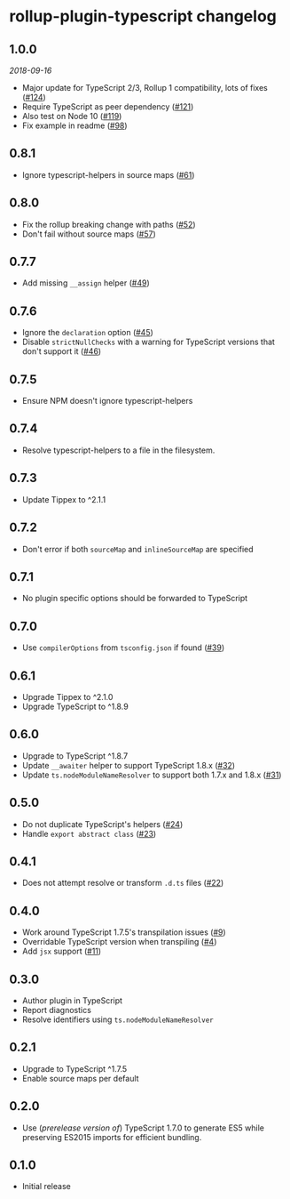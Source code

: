 # rollup-plugin-typescript changelog

## 1.0.0
*2018-09-16*
* Major update for TypeScript 2/3, Rollup 1 compatibility, lots of fixes ([#124](https://github.com/rollup/rollup-plugin-typescript/issues/124))
* Require TypeScript as peer dependency ([#121](https://github.com/rollup/rollup-plugin-typescript/issues/121))
* Also test on Node 10 ([#119](https://github.com/rollup/rollup-plugin-typescript/issues/119))
* Fix example in readme ([#98](https://github.com/rollup/rollup-plugin-typescript/issues/98))

## 0.8.1

* Ignore typescript-helpers in source maps ([#61](https://github.com/rollup/rollup-plugin-typescript/issues/61))

## 0.8.0

* Fix the rollup breaking change with paths ([#52](https://github.com/rollup/rollup-plugin-typescript/issues/52))
* Don't fail without source maps ([#57](https://github.com/rollup/rollup-plugin-typescript/pull/57))

## 0.7.7
* Add missing `__assign` helper ([#49](https://github.com/rollup/rollup-plugin-typescript/issues/49))

## 0.7.6
* Ignore the `declaration` option ([#45](https://github.com/rollup/rollup-plugin-typescript/issues/45))
* Disable `strictNullChecks` with a warning for TypeScript versions that don't support it ([#46](https://github.com/rollup/rollup-plugin-typescript/issues/46))

## 0.7.5
* Ensure NPM doesn't ignore typescript-helpers

## 0.7.4
* Resolve typescript-helpers to a file in the filesystem.

## 0.7.3
* Update Tippex to ^2.1.1

## 0.7.2
* Don't error if both `sourceMap` and `inlineSourceMap` are specified

## 0.7.1
* No plugin specific options should be forwarded to TypeScript

## 0.7.0
* Use `compilerOptions` from `tsconfig.json` if found ([#39](https://github.com/rollup/rollup-plugin-typescript/pull/32))

## 0.6.1
* Upgrade Tippex to ^2.1.0
* Upgrade TypeScript to ^1.8.9

## 0.6.0
* Upgrade to TypeScript ^1.8.7
* Update `__awaiter` helper to support TypeScript 1.8.x ([#32](https://github.com/rollup/rollup-plugin-typescript/pull/32))
* Update `ts.nodeModuleNameResolver` to support both 1.7.x and 1.8.x ([#31](https://github.com/rollup/rollup-plugin-typescript/issues/31))

## 0.5.0
* Do not duplicate TypeScript's helpers ([#24](https://github.com/rollup/rollup-plugin-typescript/issues/24))
* Handle `export abstract class` ([#23](https://github.com/rollup/rollup-plugin-typescript/issues/23))

## 0.4.1
* Does not attempt resolve or transform `.d.ts` files ([#22](https://github.com/rollup/rollup-plugin-typescript/pull/22))

## 0.4.0
* Work around TypeScript 1.7.5's transpilation issues ([#9](https://github.com/rollup/rollup-plugin-typescript/issues/9))
* Overridable TypeScript version when transpiling ([#4](https://github.com/rollup/rollup-plugin-typescript/issues/4))
* Add `jsx` support ([#11](https://github.com/rollup/rollup-plugin-typescript/issues/11))

## 0.3.0
* Author plugin in TypeScript
* Report diagnostics
* Resolve identifiers using `ts.nodeModuleNameResolver`

## 0.2.1
* Upgrade to TypeScript ^1.7.5
* Enable source maps per default

## 0.2.0
* Use (_prerelease version of_) TypeScript 1.7.0 to generate ES5 while preserving ES2015 imports for efficient bundling.

## 0.1.0
* Initial release
